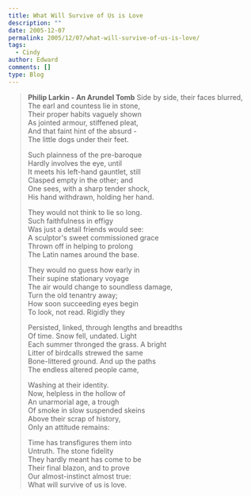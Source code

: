 ```yaml
---
title: What Will Survive of Us is Love
description: ""
date: 2005-12-07
permalink: 2005/12/07/what-will-survive-of-us-is-love/
tags:
  - Cindy
author: Edward
comments: []
type: Blog
---
```


> **Philip Larkin - An Arundel Tomb**
> Side by side, their faces blurred,  
>  The earl and countess lie in stone,  
>  Their proper habits vaguely shown  
>  As jointed armour, stiffened pleat,  
>  And that faint hint of the absurd -  
>  The little dogs under their feet.
> 
> Such plainness of the pre-baroque  
>  Hardly involves the eye, until  
>  It meets his left-hand gauntlet, still  
>  Clasped empty in the other; and  
>  One sees, with a sharp tender shock,  
>  His hand withdrawn, holding her hand.
> 
> They would not think to lie so long.  
>  Such faithfulness in effigy  
>  Was just a detail friends would see:  
>  A sculptor\'s sweet commissioned grace  
>  Thrown off in helping to prolong  
>  The Latin names around the base.
> 
> They would no guess how early in  
>  Their supine stationary voyage  
>  The air would change to soundless damage,  
>  Turn the old tenantry away;  
>  How soon succeeding eyes begin  
>  To look, not read. Rigidly they
> 
> Persisted, linked, through lengths and breadths  
>  Of time. Snow fell, undated. Light  
>  Each summer thronged the grass. A bright  
>  Litter of birdcalls strewed the same  
>  Bone-littered ground. And up the paths  
>  The endless altered people came,
> 
> Washing at their identity.  
>  Now, helpless in the hollow of  
>  An unarmorial age, a trough  
>  Of smoke in slow suspended skeins  
>  Above their scrap of history,  
>  Only an attitude remains:
> 
> Time has transfigures them into  
>  Untruth. The stone fidelity  
>  They hardly meant has come to be  
>  Their final blazon, and to prove  
>  Our almost-instinct almost true:  
>  What will survive of us is love.

